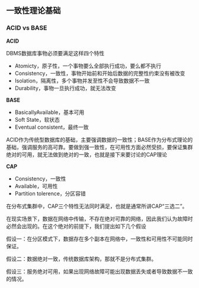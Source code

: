 ## 一致性理论基础

### ACID vs BASE

**ACID**

DBMS数据库事物必须要满足这样四个特性

- Atomicty，原子性，一个事物要么全部执行成功，要么都不执行
- Consistency，一致性，事物开始前和开始后数据的完整性约束没有被改变
- Isolation，隔离性，多个事物并发至性不会导致数据不一致
- Durability，事物一旦执行成功，就无法改变

**BASE**

- BasicallyAvailable，基本可用
- Soft State，软状态
- Eventual consistent，最终一致

ACID作为传统型数据库的基础，主要强调数据的一致性；BASE作为分布式理论的基础，强调服务的高可靠。要做到强一致性，在可用性方面必然受损，要保证集群绝对的可用，就无法做到绝对的一致，也就是接下来要讨论的CAP理论

**CAP**

- Consistency，一致性
- Available，可用性
- Partition tolerence，分区容错

在分布式集群中，CAP三个特性无法同时满足，也就是通常所讲CAP“三选二”。

在现实场景下，数据在网络中传输，不存在绝对可靠的网络，因此我们认为故障时必然会出现的。在这个绝对的前提下，我们提出如下几个假设

假设一：在分区模式下，数据存在多个副本在网络中，一致性和可用性不可能同时保证。

假设二：数据绝对一致，传统数据库架构，那就不是分布式集群。

假设三：服务绝对可用，如果出现网络故障可能出现数据丢失或者导致数据不一致的情况。